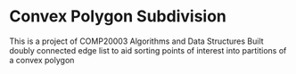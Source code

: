 # Convex Polygon Subdivision

This is a project of COMP20003 Algorithms and Data Structures
Built doubly connected edge list to aid sorting points of interest into partitions of a convex polygon

